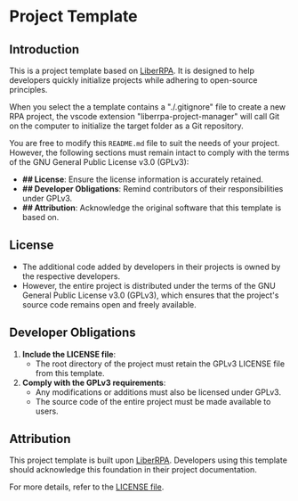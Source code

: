 # Project Template

## Introduction

This is a project template based on [LiberRPA](https://github.com/HUHARED/LiberRPA). It is designed to help developers quickly initialize projects while adhering to open-source principles.

When you select the a template contains a "./.gitignore" file to create a new RPA project, the vscode extension "liberrpa-project-manager" will call Git on the computer to initialize the target folder as a Git repository.

You are free to modify this `README.md` file to suit the needs of your project. However, the following sections must remain intact to comply with the terms of the GNU General Public License v3.0 (GPLv3):

- **## License**: Ensure the license information is accurately retained.
- **## Developer Obligations**: Remind contributors of their responsibilities under GPLv3.
- **## Attribution**: Acknowledge the original software that this template is based on.

## License

- The additional code added by developers in their projects is owned by the respective developers.
- However, the entire project is distributed under the terms of the GNU General Public License v3.0 (GPLv3), which ensures that the project's source code remains open and freely available.

## Developer Obligations

1. **Include the LICENSE file**:
   - The root directory of the project must retain the GPLv3 LICENSE file from this template.
2. **Comply with the GPLv3 requirements**:
   - Any modifications or additions must also be licensed under GPLv3.
   - The source code of the entire project must be made available to users.

## Attribution

This project template is built upon [LiberRPA](https://github.com/HUHARED/LiberRPA). Developers using this template should acknowledge this foundation in their project documentation.

For more details, refer to the [LICENSE file](./LICENSE).
